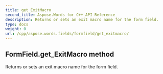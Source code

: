 ```yaml
---
title: get_ExitMacro
second_title: Aspose.Words for C++ API Reference
description: Returns or sets an exit macro name for the form field. 
type: docs
weight: 0
url: /cpp/aspose.words.fields/formfield/get_exitmacro/
---
```

## FormField.get_ExitMacro method


Returns or sets an exit macro name for the form field. 

